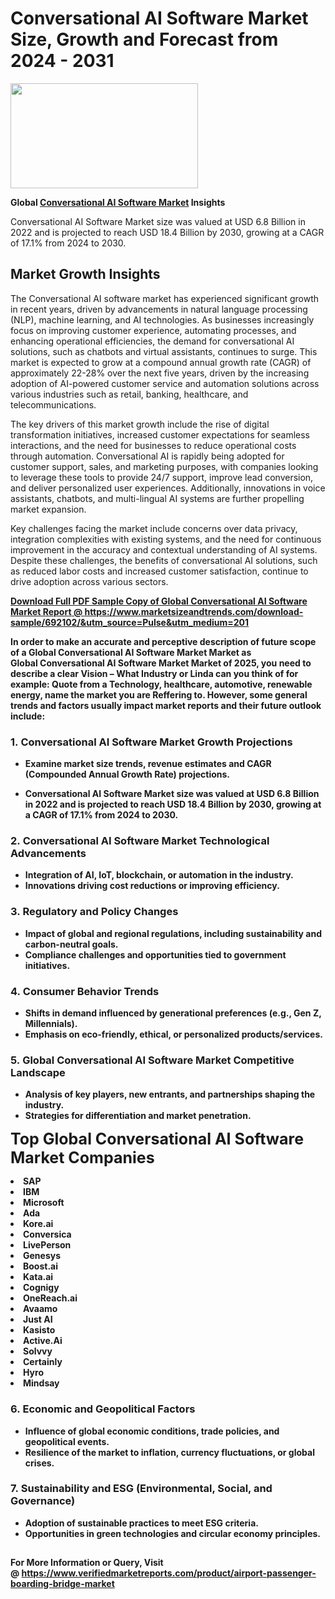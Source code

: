 <H1>Conversational AI Software Market Size, Growth and Forecast from 2024 - 2031</H1><img class="aligncenter size-medium wp-image-584254" src="https://thirdeyenews.in/wp-content/uploads/2024/09/Global-Market-Research-300x168.jpeg" alt="" width="300" height="168" /><p><strong>Global&nbsp;<a href="https://www.marketsizeandtrends.com/download-sample/692102/&amp;utm_source=Pulse&amp;utm_medium=201">Conversational AI Software Market</a> Insights</strong></p><p>Conversational AI Software Market size was valued at USD 6.8 Billion in 2022 and is projected to reach USD 18.4 Billion by 2030, growing at a CAGR of 17.1% from 2024 to 2030.</p><p><h2>Market Growth Insights</h2> <p>The Conversational AI software market has experienced significant growth in recent years, driven by advancements in natural language processing (NLP), machine learning, and AI technologies. As businesses increasingly focus on improving customer experience, automating processes, and enhancing operational efficiencies, the demand for conversational AI solutions, such as chatbots and virtual assistants, continues to surge. This market is expected to grow at a compound annual growth rate (CAGR) of approximately 22-28% over the next five years, driven by the increasing adoption of AI-powered customer service and automation solutions across various industries such as retail, banking, healthcare, and telecommunications.</p> <p><strong><a href="download_link_here"></a></strong></p> <p>The key drivers of this market growth include the rise of digital transformation initiatives, increased customer expectations for seamless interactions, and the need for businesses to reduce operational costs through automation. Conversational AI is rapidly being adopted for customer support, sales, and marketing purposes, with companies looking to leverage these tools to provide 24/7 support, improve lead conversion, and deliver personalized user experiences. Additionally, innovations in voice assistants, chatbots, and multi-lingual AI systems are further propelling market expansion.</p> <p>Key challenges facing the market include concerns over data privacy, integration complexities with existing systems, and the need for continuous improvement in the accuracy and contextual understanding of AI systems. Despite these challenges, the benefits of conversational AI solutions, such as reduced labor costs and increased customer satisfaction, continue to drive adoption across various sectors.</p> <p><strong><a href="get_more_link_here"></p><p><span class=""><strong>Download Full PDF Sample Copy of Global Conversational AI Software Market Report</strong> @ <a href="https://www.marketsizeandtrends.com/download-sample/692102/&amp;utm_source=Pulse&amp;utm_medium=201" target="_blank">https://www.marketsizeandtrends.com/download-sample/692102/&amp;utm_source=Pulse&amp;utm_medium=201</a></span></p><p>In order to make an accurate and perceptive description of future scope of a Global&nbsp;Conversational AI Software Market Market as Global&nbsp;Conversational AI Software Market Market of 2025, you need to describe a clear Vision &ndash; What Industry or Linda can you think of for example: Quote from a Technology, healthcare, automotive, renewable energy, name the market you are Reffering to. However, some general trends and factors usually impact market reports and their future outlook include:</p><h3>1.&nbsp;<strong>Conversational AI Software Market Growth Projections</strong></h3><ul><li>Examine market size trends, revenue estimates and CAGR (Compounded Annual Growth Rate) projections.</li><li><p>Conversational AI Software Market size was valued at USD 6.8 Billion in 2022 and is projected to reach USD 18.4 Billion by 2030, growing at a CAGR of 17.1% from 2024 to 2030.</p></li></ul><h3>2.&nbsp;<strong>Conversational AI Software Market Technological Advancements</strong></h3><ul><li>Integration of AI, IoT, blockchain, or automation in the industry.</li><li>Innovations driving cost reductions or improving efficiency.</li></ul><h3>3.&nbsp;<strong>Regulatory and Policy Changes</strong></h3><ul><li>Impact of global and regional regulations, including sustainability and carbon-neutral goals.</li><li>Compliance challenges and opportunities tied to government initiatives.</li></ul><h3>4.&nbsp;<strong>Consumer Behavior Trends</strong></h3><ul><li>Shifts in demand influenced by generational preferences (e.g., Gen Z, Millennials).</li><li>Emphasis on eco-friendly, ethical, or personalized products/services.</li></ul><h3>5.&nbsp;<strong>Global Conversational AI Software Market Competitive Landscape</strong></h3><ul><li>Analysis of key players, new entrants, and partnerships shaping the industry.</li><li>Strategies for differentiation and market penetration.</li></ul><p data-pm-slice="1 1 []"><span style="color: inherit; font-family: inherit; font-size: 25px;">Top Global Conversational AI Software Market Companies</span></p><div class="" data-test-id=""><p><li>SAP</li><li> IBM</li><li> Microsoft</li><li> Ada</li><li> Kore.ai</li><li> Conversica</li><li> LivePerson</li><li> Genesys</li><li> Boost.ai</li><li> Kata.ai</li><li> Cognigy</li><li> OneReach.ai</li><li> Avaamo</li><li> Just AI</li><li> Kasisto</li><li> Active.Ai</li><li> Solvvy</li><li> Certainly</li><li> Hyro</li><li> Mindsay</li></p></div><h3>6.&nbsp;<strong>Economic and Geopolitical Factors</strong></h3><ul><li>Influence of global economic conditions, trade policies, and geopolitical events.</li><li>Resilience of the market to inflation, currency fluctuations, or global crises.</li></ul><h3>7.&nbsp;<strong>Sustainability and ESG (Environmental, Social, and Governance)</strong></h3><ul><li>Adoption of sustainable practices to meet ESG criteria.</li><li>Opportunities in green technologies and circular economy principles.</li></ul><h2><strong style="font-size: 14px;">For More Information or Query, Visit @&nbsp;</strong><a style="background-color: #ffffff; font-size: 14px;" href="https://www.marketsizeandtrends.com/report/conversational-ai-software-market/" target="_blank">https://www.verifiedmarketreports.com/product/airport-passenger-boarding-bridge-market</a></h2>
